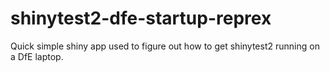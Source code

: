 # shinytest2-dfe-startup-reprex
Quick simple shiny app used to figure out how to get shinytest2 running on a DfE laptop.
